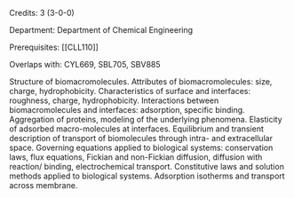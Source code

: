 Credits: 3 (3-0-0)

Department: Department of Chemical Engineering

Prerequisites: [[CLL110]]

Overlaps with: CYL669, SBL705, SBV885

Structure of biomacromolecules. Attributes of biomacromolecules: size, charge, hydrophobicity. Characteristics of surface and interfaces: roughness, charge, hydrophobicity. Interactions between biomacromolecules and interfaces: adsorption, specific binding. Aggregation of proteins, modeling of the underlying phenomena. Elasticity of adsorbed macro-molecules at interfaces. Equilibrium and transient description of transport of biomolecules through intra- and extracellular space. Governing equations applied to biological systems: conservation laws, flux equations, Fickian and non-Fickian diffusion, diffusion with reaction/ binding, electrochemical transport. Constitutive laws and solution methods applied to biological systems. Adsorption isotherms and transport across membrane.